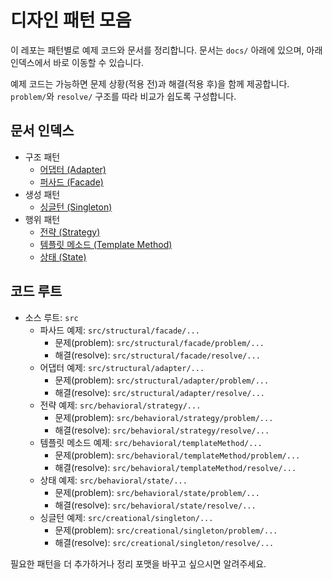 # 디자인 패턴 모음

이 레포는 패턴별로 예제 코드와 문서를 정리합니다. 문서는 `docs/` 아래에 있으며, 아래 인덱스에서 바로 이동할 수 있습니다.

예제 코드는 가능하면 문제 상황(적용 전)과 해결(적용 후)을 함께 제공합니다. `problem/`와 `resolve/` 구조를 따라 비교가 쉽도록 구성합니다.

## 문서 인덱스

- 구조 패턴
   - [어댑터 (Adapter)](<docs/어댑터(Adapter).md>)
   - [퍼사드 (Facade)](<docs/퍼사드(Facade).md>)
- 생성 패턴
   - [싱글턴 (Singleton)](<docs/싱글턴(Singleton).md>)
- 행위 패턴
   - [전략 (Strategy)](<docs/전략(Strategy).md>)
   - [템플릿 메소드 (Template Method)](<docs/템플릿메소드(TeamplateMethod).md>)
   - [상태 (State)](<docs/상태(State).md>)

## 코드 루트
- 소스 루트: `src`
  - 파사드 예제: `src/structural/facade/...`
    - 문제(problem): `src/structural/facade/problem/...`
    - 해결(resolve): `src/structural/facade/resolve/...`
  - 어댑터 예제: `src/structural/adapter/...`
    - 문제(problem): `src/structural/adapter/problem/...`
    - 해결(resolve): `src/structural/adapter/resolve/...`
  - 전략 예제: `src/behavioral/strategy/...`
    - 문제(problem): `src/behavioral/strategy/problem/...`
    - 해결(resolve): `src/behavioral/strategy/resolve/...`
  - 템플릿 메소드 예제: `src/behavioral/templateMethod/...`
    - 문제(problem): `src/behavioral/templateMethod/problem/...`
    - 해결(resolve): `src/behavioral/templateMethod/resolve/...`
  - 상태 예제: `src/behavioral/state/...`
    - 문제(problem): `src/behavioral/state/problem/...`
    - 해결(resolve): `src/behavioral/state/resolve/...`
  - 싱글턴 예제: `src/creational/singleton/...`
    - 문제(problem): `src/creational/singleton/problem/...`
    - 해결(resolve): `src/creational/singleton/resolve/...`

필요한 패턴을 더 추가하거나 정리 포맷을 바꾸고 싶으시면 알려주세요.
